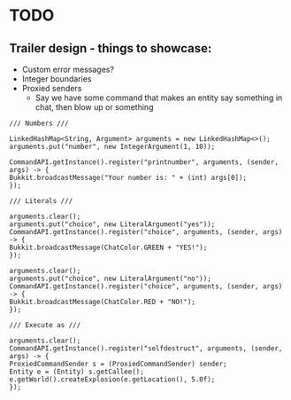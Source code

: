# TODO

## Trailer design - things to showcase:

* Custom error messages?
* Integer boundaries
* Proxied senders
  * Say we have some command that makes an entity say something in chat, then blow up or something

```
/// Numbers ///

LinkedHashMap<String, Argument> arguments = new LinkedHashMap<>();
arguments.put("number", new IntegerArgument(1, 10));

CommandAPI.getInstance().register("printnumber", arguments, (sender, args) -> {
Bukkit.broadcastMessage("Your number is: " + (int) args[0]);
});

/// Literals ///

arguments.clear();
arguments.put("choice", new LiteralArgument("yes"));
CommandAPI.getInstance().register("choice", arguments, (sender, args) -> {
Bukkit.broadcastMessage(ChatColor.GREEN + "YES!");
});

arguments.clear();
arguments.put("choice", new LiteralArgument("no"));
CommandAPI.getInstance().register("choice", arguments, (sender, args) -> {
Bukkit.broadcastMessage(ChatColor.RED + "NO!");
});

/// Execute as ///

arguments.clear();
CommandAPI.getInstance().register("selfdestruct", arguments, (sender, args) -> {
ProxiedCommandSender s = (ProxiedCommandSender) sender;
Entity e = (Entity) s.getCallee();
e.getWorld().createExplosion(e.getLocation(), 5.0f);
});

```

